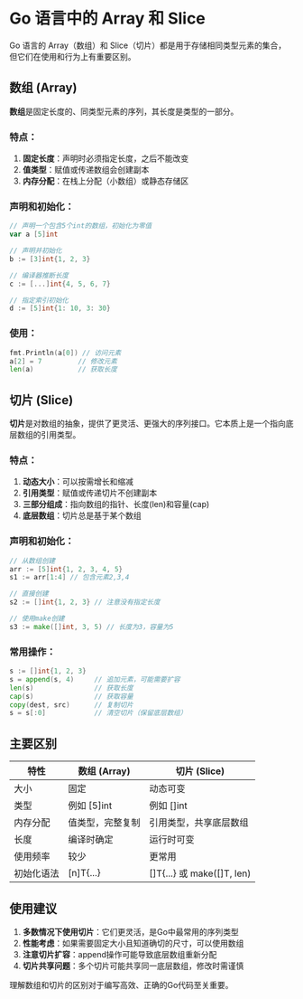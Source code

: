 # Go 语言中的 Array 和 Slice

Go 语言的 Array（数组）和 Slice（切片）都是用于存储相同类型元素的集合，但它们在使用和行为上有重要区别。

## 数组 (Array)

**数组**是固定长度的、同类型元素的序列，其长度是类型的一部分。

### 特点：
1. **固定长度**：声明时必须指定长度，之后不能改变
2. **值类型**：赋值或传递数组会创建副本
3. **内存分配**：在栈上分配（小数组）或静态存储区

### 声明和初始化：
```go
// 声明一个包含5个int的数组，初始化为零值
var a [5]int

// 声明并初始化
b := [3]int{1, 2, 3}

// 编译器推断长度
c := [...]int{4, 5, 6, 7}

// 指定索引初始化
d := [5]int{1: 10, 3: 30}
```

### 使用：
```go
fmt.Println(a[0]) // 访问元素
a[2] = 7         // 修改元素
len(a)           // 获取长度
```

## 切片 (Slice)

**切片**是对数组的抽象，提供了更灵活、更强大的序列接口。它本质上是一个指向底层数组的引用类型。

### 特点：
1. **动态大小**：可以按需增长和缩减
2. **引用类型**：赋值或传递切片不创建副本
3. **三部分组成**：指向数组的指针、长度(len)和容量(cap)
4. **底层数组**：切片总是基于某个数组

### 声明和初始化：
```go
// 从数组创建
arr := [5]int{1, 2, 3, 4, 5}
s1 := arr[1:4] // 包含元素2,3,4

// 直接创建
s2 := []int{1, 2, 3} // 注意没有指定长度

// 使用make创建
s3 := make([]int, 3, 5) // 长度为3，容量为5
```

### 常用操作：
```go
s := []int{1, 2, 3}
s = append(s, 4)     // 追加元素，可能需要扩容
len(s)               // 获取长度
cap(s)               // 获取容量
copy(dest, src)      // 复制切片
s = s[:0]            // 清空切片（保留底层数组）
```

## 主要区别

| 特性            | 数组 (Array)               | 切片 (Slice)                |
|---------------|---------------------------|----------------------------|
| 大小           | 固定                      | 动态可变                    |
| 类型           | 例如 [5]int               | 例如 []int                 |
| 内存分配        | 值类型，完整复制           | 引用类型，共享底层数组        |
| 长度           | 编译时确定                | 运行时可变                  |
| 使用频率        | 较少                      | 更常用                      |
| 初始化语法      | [n]T{...}                | []T{...} 或 make([]T, len)|

## 使用建议

1. **多数情况下使用切片**：它们更灵活，是Go中最常用的序列类型
2. **性能考虑**：如果需要固定大小且知道确切的尺寸，可以使用数组
3. **注意切片扩容**：append操作可能导致底层数组重新分配
4. **切片共享问题**：多个切片可能共享同一底层数组，修改时需谨慎

理解数组和切片的区别对于编写高效、正确的Go代码至关重要。